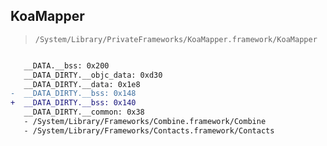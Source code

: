## KoaMapper

> `/System/Library/PrivateFrameworks/KoaMapper.framework/KoaMapper`

```diff

   __DATA.__bss: 0x200
   __DATA_DIRTY.__objc_data: 0xd30
   __DATA_DIRTY.__data: 0x1e8
-  __DATA_DIRTY.__bss: 0x148
+  __DATA_DIRTY.__bss: 0x140
   __DATA_DIRTY.__common: 0x38
   - /System/Library/Frameworks/Combine.framework/Combine
   - /System/Library/Frameworks/Contacts.framework/Contacts

```
